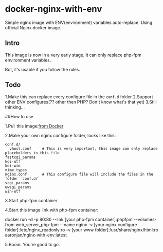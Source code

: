 docker-nginx-with-env
=====================

Simple nginx image with ENV(environment) variables auto-replace. Using official Nginx docker image.

## Intro

This image is now in a very early stage, it can only replace php-fpm environment variables.

But, it's usable if you follow the rules.

## Todo

1.Make this can replace every configure file in the `conf.d` folder
2.Support other ENV configures(?? other then PHP? Don't know what's that yet)
3.Still thinking...

##How to use

1.Pull this image:[from Docker](https://registry.hub.docker.com/u/aaronjan/nginx-with-env/)

2.Make your own nginx configure folder, looks like this:

```
conf.d/
  vhost.conf     # This is very important, this image can only replace placeholders in this file
fastcgi_params
koi-utf
koi-win
mime.types
nginx.conf       # This configure file will include the files in the folder `conf.d/`
scgi_params
uwsgi_params
win-utf
```

3.Start php-fpm container

4.Start this image link with php-fpm container:

docker run -d -p 80:80 --link [your php-fpm container]:phpfpm --volumes-from web_server_php-fpm --name nginx -v [your nginx configure folder]:/etc/nginx_readonly:ro -v [your www folder]:/usr/share/nginx/html:ro aaronjan/nginx-with-env:latest

5.Boom. You're good to go.
